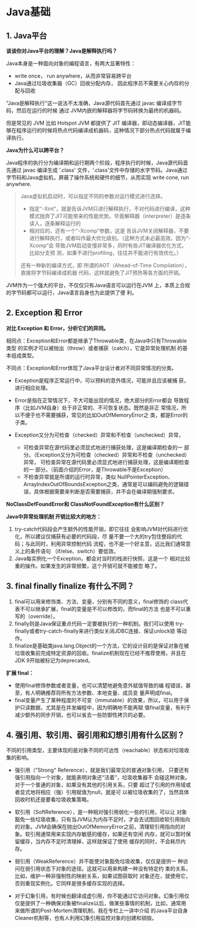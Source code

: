 # Java基础

## 1. Java平台

**谈谈你对Java平台的理解？Java是解释执行吗？**

Java本身是一种面向对象的编程语言，有两大显著特性：
- write once， run anywhere，从而非常容易跨平台
- Java通过垃圾收集器（GC）回收分配内存， 因此程序员不需要关心内存的分配与回收

”Java是解释执行“这一说法不太准确，Java源代码首先通过 javac 编译成字节码，然后在运行的时候 通过 JVM内嵌的解释器将字节码转换为最终的机器码。

但是常见的 JVM 比如 Hotspot JVM 都提供了 JIT 编译器，即动态编译器，JIT能够在程序运行的时候将热点代码编译成机器码，这种情况下部分热点代码就属于编译执行。



**Java为什么可以跨平台？**

Java程序的执行分为编译期和运行期两个阶段，程序执行的时候，Java源代码首先通过 javac 编译生成 '.class' 文件，'.class'文件中存储的水字节码。Java通过字节码和Java虚拟机，屏蔽了操作系统和硬件的细节，从而实现 write cone, run anywhere.

> Java虚拟机启动时，可以指定不同的参数对运行模式进行选择。
>
> - 指定“-Xint”，就是告诉JVM只进行解释执行，不对代码进行编译，这种 模式抛弃了JIT可能带来的性能优势。毕竟解释器（interpreter）是逐条 读入，逐条解释运行的
> - 相对应的，还有一个“-Xcomp”参数，这是 告诉JVM关闭解释器，不要进行解释执行，或者叫作最大优化级别。（这种方式未必最高效。因为“-Xcomp”会 导致JVM启动变慢非常多，同时有些JIT编译器优化方式，比如分支预 测，如果不进行profiling，往往并不能进行有效优化。）
>
> 还有一种新的编译方式，即 所谓的AOT（Ahead-of-Time Compilation），直接将字节码编译成机器 代码，这样就避免了JIT预热等各方面的开销。

JVM作为一个强大的平台，不仅仅只有Java语言可以运行在JVM 上，本质上合规的字节码都可以运行，Java语言自身也为此提供了便 利。

## 2. Exception 和 Error

**对比 Exception 和 Error，分析它们的异同。**

相同点：Exception和Error都是继承了Throwable类，在Java中只有Throwable类型 的实例才可以被抛出（throw）或者捕获（catch），它是异常处理机制 的基本组成类型。

不同点：Exception和Error体现了Java平台设计者对不同异常情况的分类。 

- Exception是程序正常运行中，可以预料的意外情况，可能并且应该被捕 获，进行相应处理。

- Error是指在正常情况下，不大可能出现的情况，绝大部分的Error都会 导致程序（比如JVM自身）处于非正常的、不可恢复状态。既然是非正 常情况，所以不便于也不需要捕获，常见的比如OutOfMemoryError之 类，都是Error的子类。

- Exception又分为可检查（checked）异常和不检查（unchecked）异常， 
  - 可检查异常在源代码里必须显式地进行捕获处理，这是编译期检查的一 部分。（Exception又分为可检查（checked）异常和不检查（unchecked）异常， 可检查异常在源代码里必须显式地进行捕获处理，这是编译期检查的一 部分。（前面介绍的Error，是Throwable不是Exception）
  - 不检查异常就是所谓的运行时异常，类似 NullPointerException、 ArrayIndexOutOfBoundsException之类，通常是可以编码避免的逻辑错 误，具体根据需要来判断是否需要捕获，并不会在编译期强制要求。

**NoClassDefFoundError和 ClassNotFoundException有什么区别？**



**Java中异常处理机制 开销比较大的地方：**

1. try-catch代码段会产生额外的性能开销，即它往往 会影响JVM对代码进行优化，所以建议仅捕获有必要的代码段，尽 量不要一个大的try包住整段的代码；与此同时，利用异常控制代码 流程，也不是一个好主意，远比我们通常意义上的条件语句 （if/else、switch）要低效。
2.  Java每实例化一个Exception，都会对当时的栈进行快照，这是一个 相对比较重的操作。如果发生的非常频繁，这个开销可就不能被忽 略了。



## 3. final finally  finalize 有什么不同？

1. final可以用来修饰类、方法、变量，分别有不同的意义，final修饰的 class代表不可以继承扩展，final的变量是不可以修改的，而final的方法 也是不可以重写的（override）。
2. finally则是Java保证重点代码一定要被执行的一种机制。我们可以使用 try-finally或者try-catch-finally来进行类似关闭JDBC连接、保证unlock锁 等动作。 
3. finalize是基础类java.lang.Object的一个方法，它的设计目的是保证对象在被垃圾收集前完成特定资源的回收。finalize机制现在已经不推荐使用，并且在JDK 9开始被标记为deprecated。

**扩展 final：**

- 使用final修饰参数或者变量，也可以清楚地避免意外赋值导致的编 程错误，甚至，有人明确推荐将所有方法参数、本地变量、成员变 量声明成final。 
- final变量产生了某种程度的不可变（immutable）的效果，所以，可以用于保护只读数据，尤其是在并发编程中，因为明确地不能再赋 值final变量，有利于减少额外的同步开销，也可以省去一些防御性拷贝的必要。

## 4. 强引用、软引用、弱引用和幻想引用有什么区别？

不同的引用类型，主要体现的是对象不同的可达性（reachable）状态和对垃圾收集的影响。

- 强引用（"Strong" Reference），就是我们最常见的普通对象引用， 只要还有强引用指向一个对象，就能表明对象还“活着”，垃圾收集器不 会碰这种对象。对于一个普通的对象，如果没有其他的引用关系，只要 超过了引用的作用域或者显式地将相应（强）引用赋值为null，就是可 以被垃圾收集的了，当然具体回收时机还是要看垃圾收集策略。
- 软引用（SoftReference），是一种相对强引用弱化一些的引用，可以让 对象豁免一些垃圾收集，只有当JVM认为内存不足时，才会去试图回收软引用指向的对象。JVM会确保在抛出OutOfMemoryError之前，清理软引用指向的对象。软引用通常用来实现内存敏感的缓存，如果还有空闲 内存，就可以暂时保留缓存，当内存不足时清理掉，这样就保证了使用 缓存的同时，不会耗尽内存。

- 弱引用（WeakReference）并不能使对象豁免垃圾收集，仅仅是提供一 种访问在弱引用状态下对象的途径。这就可以用来构建一种没有特定约 束的关系，比如，维护一种非强制性的映射关系，如果试图获取时 对象还在，就使用它，否则重现实例化。它同样是很多缓存实现的选择。

- 对于幻象引用，有时候也翻译成虚引用，你不能通过它访问对象。幻象引用仅仅是提供了一种确保对象被finalize以后，做某些事情的机制，比如，通常用来做所谓的Post-Mortem清理机制，我在专栏上一讲中介绍 的Java平台自身Cleaner机制等，也有人利用幻象引用监控对象的创建和销毁。





